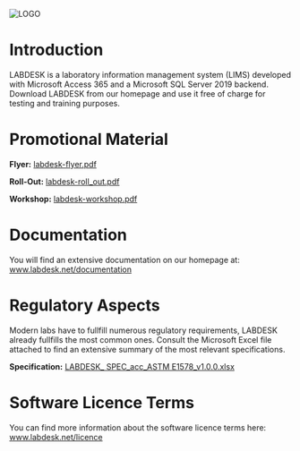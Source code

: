 ![LOGO](https://user-images.githubusercontent.com/77008074/184290548-9cb25ba9-2258-45af-b652-4021f32c114a.png)


# Introduction
LABDESK is a laboratory information management system (LIMS) developed with Microsoft Access 365 and a Microsoft SQL Server 2019 backend. Download LABDESK from our homepage and use it free of charge for testing and training purposes.

# Promotional Material
**Flyer:** [labdesk-flyer.pdf](https://github.com/labdesk-lims/labdesk.info/files/9316841/labdesk-flyer.pdf)

**Roll-Out:** [labdesk-roll_out.pdf](https://github.com/labdesk-lims/labdesk.info/files/9316839/labdesk-roll_out.pdf)

**Workshop:** [labdesk-workshop.pdf](https://github.com/labdesk-lims/labdesk.info/files/9316939/labdesk-workshop.pdf)

# Documentation
You will find an extensive documentation on our homepage at: www.labdesk.net/documentation

# Regulatory Aspects
Modern labs have to fullfill numerous regulatory requirements, LABDESK already fullfills the most common ones. Consult the Microsoft Excel file attached to find an extensive summary of the most relevant specifications.

**Specification:** [LABDESK_ SPEC_acc_ASTM E1578_v1.0.0.xlsx](https://github.com/labdesk-lims/labdesk.info/files/9316887/LABDESK_.SPEC_acc_ASTM.E1578_v1.0.0.xlsx)

# Software Licence Terms
You can find more information about the software licence terms here: www.labdesk.net/licence

